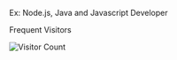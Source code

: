 
 
 Ex: Node.js, Java and Javascript Developer
 
 
 Frequent Visitors

![Visitor Count](https://profile-counter.glitch.me/{57l}/count.svg)

<!---
57l/57l is a ✨ special ✨ repository because its `README.md` (this file) appears on your GitHub profile.
You can click the Preview link to take a look at your changes.
--->
